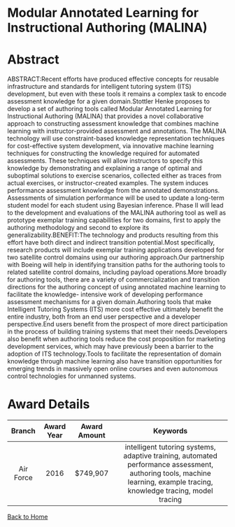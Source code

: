 
Modular Annotated Learning for Instructional Authoring (MALINA)
===============================================================

# Abstract


ABSTRACT:Recent efforts have produced effective concepts for reusable infrastructure and standards for intelligent tutoring system (ITS) development, but even with these tools it remains a complex task to encode assessment knowledge for a given domain.Stottler Henke proposes to develop a set of authoring tools called Modular Annotated Learning for Instructional Authoring (MALINA) that provides a novel collaborative approach to constructing assessment knowledge that combines machine learning with instructor-provided assessment and annotations. The MALINA technology will use constraint-based knowledge representation techniques for cost-effective system development, via innovative machine learning techniques for constructing the knowledge required for automated assessments. These techniques will allow instructors to specify this knowledge by demonstrating and explaining a range of optimal and suboptimal solutions to exercise scenarios, collected either as traces from actual exercises, or instructor-created examples. The system induces performance assessment knowledge from the annotated demonstrations. Assessments of simulation performance will be used to update a long-term student model for each student using Bayesian inference. Phase II will lead to the development and evaluations of the MALINA authoring tool as well as prototype exemplar training capabilities for two domains, first to apply the authoring methodology and second to explore its generalizability.BENEFIT:The technology and products resulting from this effort have both direct and indirect transition potential.Most specifically, research products will include exemplar training applications developed for two satellite control domains using our authoring approach.Our partnership with Boeing will help in identifying transition paths for the authoring tools to related satellite control domains, including payload operations.More broadly for authoring tools, there are a variety of commercialization and transition directions for the authoring concept of using annotated machine learning to facilitate the knowledge- intensive work of developing performance assessment mechanisms for a given domain.Authoring tools that make Intelligent Tutoring Systems (ITS) more cost effective ultimately benefit the entire industry, both from an end user perspective and a developer perspective.End users benefit from the prospect of more direct participation in the process of building training systems that meet their needs.Developers also benefit when authoring tools reduce the cost proposition for marketing development services, which may have previously been a barrier to the adoption of ITS technology.Tools to facilitate the representation of domain knowledge through machine learning also have transition opportunities for emerging trends in massively open online courses and even autonomous control technologies for unmanned systems.  

# Award Details

|Branch|Award Year|Award Amount|Keywords|
| :---: | :---: | :---: | :---: |
|Air Force|2016|$749,907|intelligent tutoring systems, adaptive training, automated performance assessment, authoring tools, machine learning, example tracing, knowledge tracing, model tracing|
  
  


[Back to Home](https://github.com/chrischow/dod_sbir_awards#1344)